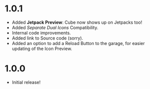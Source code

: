 # 1.0.1
- Added **Jetpack Preview**: Cube now shows up on Jetpacks too!
- Added *Separate Dual Icons* Compatibility.
- Internal code improvements.
- Added link to Source code (sorry).
- Added an option to add a Reload Button to the garage, for easier updating of the Icon Preview.

# 1.0.0
- Initial release!